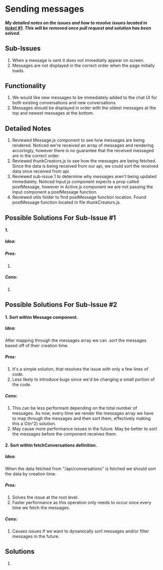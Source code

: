 # Sending messages
##### My detailed notes on the issues and how to resolve issues located in [ticket #1](https://github.com/KookiKodes/4cb000/issues/1). This will be removed once pull request and solution has been solved.

## Sub-Issues
1. When a message is sent it does not immediatly appear on screen.
2. Messages are not displayed in the correct order when the page initially loads.

## Functionality
1. We would like new messages to be immediately added to the chat UI for both existing conversations and new conversations.
2. Messages should be displayed in order with the oldest messages at the top and newest messages at the bottom.

## Detailed Notes
1. Reviewed Message.js component to see how messages are being rendered. Noticed we're received an array of messages and rendering accoringly, however there is no guarantee that the received messaged are in the correct order. 
2. Reviewed thunkCreators.js to see how the messages are being fetched. Since the data is being received from our api, we could sort the received data once received from api.
3. Reviewed sub-issue 1 to determine why messages aren't being updated immediately. Noticed Input.js component expects a prop called postMessage, however in Active.js component we are not passing the Input component a postMessage function.
4. Reviewed utils folder to find postMessage function location. Found postMessage function located in file thunkCreators.js.

## Possible Solutions For Sub-Issue #1
#### 1. 

  ##### Idea:

  ##### Pros:
  1.
  ##### Cons:
  1.
## Possible Solutions For Sub-Issue #2
#### 1. Sort within Message component.
  ##### Idea:
  After mapping through the messages array we can .sort the messages based off of their creation time.
  ##### Pros:
  1. It's a simple solution, that resolves the issue with only a few lines of code. 
  2. Less likely to introduce bugs since we'd be changing a small portion of the code.
  ##### Cons:
   1. This can be less performant depending on the total number of messages. As now, every time we render the messages array we have to map through the messages and then sort them, effectively making this a O(n^2) solution.
   2. May cause more performance issues in the future. May be better to sort the messages before the component receives them.
#### 2. Sort within fetchConversations definition.
  ##### Idea:
  When the data fetched from "/api/conversations" is fetched we should sort the data by creation time.
  ##### Pros:
  1. Solves the issue at the root level.
  2. Faster performance as this operation only needs to occur once every time we fetch the messages.
  ##### Cons:
  1. Causes issues if we want to dynamically sort messages and/or filter messages in the future.

## Solutions
1. 
